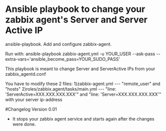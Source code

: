 # Ansible playbook to change your zabbix agent's Server and Server Active IP
ansible-playbook. Add and configure zabbix-agent.

Run with: ansible-playbook zabbix-agent.yml -u YOUR_USER --ask-pass --extra-vars='ansible_become_pass=YOUR_SUDO_PASS'

This playbook is meant to change Server and ServerActive IPs from your zabbix_agentd.conf

You have to modify these 2 files:
1)zabbix-agent.yml --- "remote_user" and "hosts"
2)roles/zabbix.agent/tasks/main.yml --- "line: 'ServerActive=XXX.XXX.XXX.XXX'" and "line: 'Server=XXX.XXX.XXX.XXX'" with your server ip-address

#Changelog
Version 0.01
 - It stops your zabbix agent service and starts again after the changes were done.
